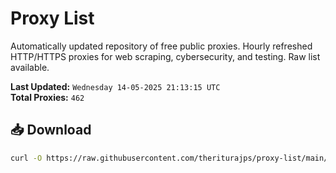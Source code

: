 # Proxy List

Automatically updated repository of free public proxies. Hourly refreshed HTTP/HTTPS proxies for web scraping, cybersecurity, and testing. Raw list available.

**Last Updated:** `Wednesday 14-05-2025 21:13:15 UTC`  
**Total Proxies:** `462`

## 📥 Download
```bash
curl -O https://raw.githubusercontent.com/theriturajps/proxy-list/main/proxies.txt

